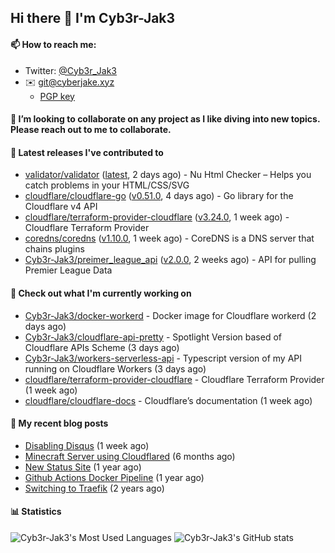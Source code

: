 ## Hi there 👋 I'm Cyb3r-Jak3

#### 📫 How to reach me:
  - Twitter: [@Cyb3r_Jak3](https://twitter.com/Cyb3r_Jak3)
  - ✉️ git@cyberjake.xyz
    - [PGP key](https://gist.githubusercontent.com/Cyb3r-Jak3/d1068b61b50239b171faf018a0269f67/raw/b876db002e6b0630795382c0b9134771ffa5fe3a/cyb3rjak3@pm.me.asc)


#### 👯 I’m looking to collaborate on any project as I like diving into new topics. Please reach out to me to collaborate.


#### 🔭 Latest releases I've contributed to

- [validator/validator](https://github.com/validator/validator) ([latest](https://github.com/validator/validator/releases/tag/latest), 2 days ago) - Nu Html Checker – Helps you catch problems in your HTML/CSS/SVG
- [cloudflare/cloudflare-go](https://github.com/cloudflare/cloudflare-go) ([v0.51.0](https://github.com/cloudflare/cloudflare-go/releases/tag/v0.51.0), 4 days ago) - Go library for the Cloudflare v4 API
- [cloudflare/terraform-provider-cloudflare](https://github.com/cloudflare/terraform-provider-cloudflare) ([v3.24.0](https://github.com/cloudflare/terraform-provider-cloudflare/releases/tag/v3.24.0), 1 week ago) - Cloudflare Terraform Provider
- [coredns/coredns](https://github.com/coredns/coredns) ([v1.10.0](https://github.com/coredns/coredns/releases/tag/v1.10.0), 1 week ago) - CoreDNS is a DNS server that chains plugins
- [Cyb3r-Jak3/preimer_league_api](https://github.com/Cyb3r-Jak3/preimer_league_api) ([v2.0.0](https://github.com/Cyb3r-Jak3/preimer_league_api/releases/tag/v2.0.0), 2 weeks ago) - API for pulling Premier League Data

#### 👷 Check out what I'm currently working on

- [Cyb3r-Jak3/docker-workerd](https://github.com/Cyb3r-Jak3/docker-workerd) - Docker image for Cloudflare workerd (2 days ago)
- [Cyb3r-Jak3/cloudflare-api-pretty](https://github.com/Cyb3r-Jak3/cloudflare-api-pretty) - Spotlight Version based of Cloudflare APIs Scheme (3 days ago)
- [Cyb3r-Jak3/workers-serverless-api](https://github.com/Cyb3r-Jak3/workers-serverless-api) - Typescript version of my API running on Cloudflare Workers (3 days ago)
- [cloudflare/terraform-provider-cloudflare](https://github.com/cloudflare/terraform-provider-cloudflare) - Cloudflare Terraform Provider (1 week ago)
- [cloudflare/cloudflare-docs](https://github.com/cloudflare/cloudflare-docs) - Cloudflare’s documentation (1 week ago)

#### 📜 My recent blog posts

- [Disabling Disqus](https://blog.cyberjake.xyz/Disabling-Disqus/) (1 week ago)
- [Minecraft Server using Cloudflared](https://blog.cyberjake.xyz/Cloudflared-Minecraft/) (6 months ago)
- [New Status Site](https://blog.cyberjake.xyz/New-Status-Site/) (1 year ago)
- [Github Actions Docker Pipeline](https://blog.cyberjake.xyz/Github-Action-Docker/) (1 year ago)
- [Switching to Traefik](https://blog.cyberjake.xyz/Traefik/) (2 years ago)


#### 📊 Statistics
![Cyb3r-Jak3's Most Used Languages](https://github-readme-stats.vercel.app/api/top-langs/?username=Cyb3r-Jak3&theme=cobalt&hide=css,html,scss)
![Cyb3r-Jak3's GitHub stats](https://github-readme-stats.vercel.app/api?username=Cyb3r-Jak3&count_private=true&show_icons=true&theme=cobalt&line_height=40)
